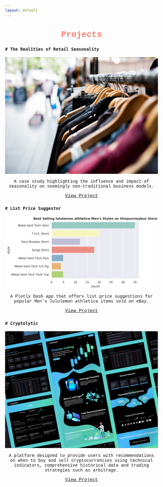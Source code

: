 ```yaml
---
layout: default
---
```


<h1 style='text-align:center;font-family:Courier New;color:salmon'>Projects</h1>

<h3 style='font-weight:bold;font-family:Courier New'><code># The Realities of Retail Seasonality</code></h3>

<!-- <br> -->

![Retail](/assets/img/ebay_retail_resize.PNG)

<p style='text-align:center;font-family:Courier New'>A case study highlighting the influence and impact of seasonality on seemingly non-traditional business models.</p>

<p style='text-align:center;font-size:15px;font-family:Courier New'><a href='https://medium.com/@bickell.taylor/a-case-study-what-3-000-sales-on-ebay-taught-me-about-the-realities-of-retail-seasonality-85bc9421e2f4'>View Project</a></p>

<!-- <br> -->

<h3 style='font-weight:bold;font-family:Courier New'><code># List Price Suggestor</code></h3>
<!-- <br> -->

![Register](/assets/img/mens_top_styles.PNG)

<p style='text-align:center;font-family:Courier New'>A Plotly Dash app that offers list price suggestions for popular Men's lululemon athletica items sold on eBay.</p>

<p style='text-align:center;font-size:15px;font-family:Courier New'><a href='https://list-price-suggestor.herokuapp.com/'>View Project</a></p>

<!-- <br> -->

<h3 style='font-weight:bold;font-family:Courier New'><code># Cryptolytic</code></h3>

<!-- <br> -->

![Cryptolytic](/assets/img/Cryptolytic_App.PNG)


<p style='text-align:center;font-family:Courier New'>A platform designed to provide users with recommendations on when to buy and sell cryptocurrencies using technical indicators, comprehensive historical data and trading strategies such as arbitrage.</p>

<p style='text-align:center;font-size:15px;font-family:Courier New'><a href='https://medium.com/@bickell.taylor/lambda-labs-introducing-cryptolytic-b9510f734a5f'>View Project</a></p>
